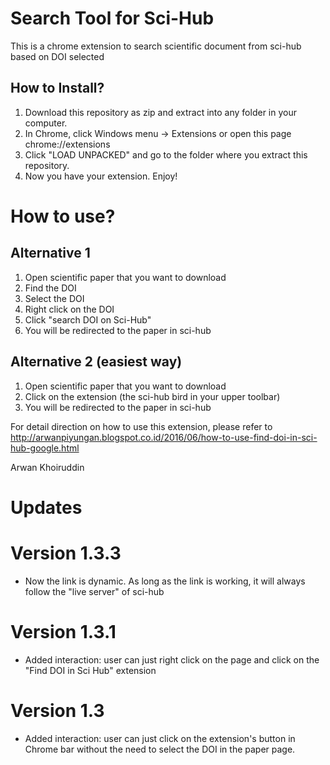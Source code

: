 # Search Tool for Sci-Hub

This is a chrome extension to search scientific document from sci-hub based on DOI selected <br>

## How to Install?
1. Download this repository as zip and extract into any folder in your computer.
2. In Chrome, click Windows menu -> Extensions or open this page chrome://extensions <br>
3. Click "LOAD UNPACKED" and go to the folder where you extract this repository. 
4. Now you have your extension. Enjoy! <br>

# How to use?

## Alternative 1
1. Open scientific paper that you want to download
2. Find the DOI
3. Select the DOI
4. Right click on the DOI
5. Click "search DOI on Sci-Hub"
6. You will be redirected to the paper in sci-hub

## Alternative 2 (easiest way)
1. Open scientific paper that you want to download
2. Click on the extension (the sci-hub bird in your upper toolbar)
3. You will be redirected to the paper in sci-hub

For detail direction on how to use this extension, please refer to http://arwanpiyungan.blogspot.co.id/2016/06/how-to-use-find-doi-in-sci-hub-google.html

Arwan Khoiruddin

# Updates

# Version 1.3.3
* Now the link is dynamic. As long as the link is working, it will always follow the "live server" of sci-hub

# Version 1.3.1
* Added interaction: user can just right click on the page and click on the "Find DOI in Sci Hub" extension

# Version 1.3
* Added interaction: user can just click on the extension's button in Chrome bar without the need to select the DOI in the paper page.
